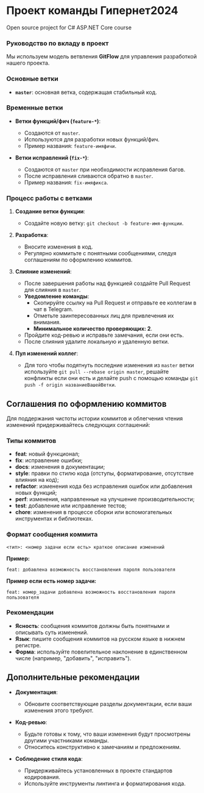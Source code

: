 # Проект команды Гипернет2024
Open source project for C# ASP.NET Core course

### Руководство по вкладу в проект

Мы используем модель ветвления **GitFlow** для управления разработкой нашего проекта.
### Основные ветки

- **`master`**: основная ветка, содержащая стабильный код.

### Временные ветки

- **Ветки функций/фич (`feature-*`)**:
    - Создаются от `master`.
    - Используются для разработки новых функций/фич.
    - Пример названия: `feature-имяфичи`.

- **Ветки исправлений (`fix-*`)**:
    - Создаются от `master` при необходимости исправления багов.
    - После исправления сливаются обратно в `master`.
    - Пример названия: `fix-имяфикса`.

### Процесс работы с ветками

1. **Создание ветки функции**:
    - Создайте новую ветку: `git checkout -b feature-имя-функции`.

2. **Разработка**:
    - Вносите изменения в код.
    - Регулярно коммитьте с понятными сообщениями, следуя соглашениям по оформлению коммитов.

3. **Слияние изменений**:
    - После завершения работы над функцией создайте Pull Request для слияния в `master`.
    - **Уведомление команды**:
        - Скопируйте ссылку на Pull Request и отправьте ее коллегам в чат в Telegram.
        - Отметьте заинтересованных лиц для привлечения их внимания.
        - **Минимальное количество проверяющих: 2**.
    - Пройдите код-ревью и исправьте замечания, если они есть.
    - После слияния удалите локальную и удаленную ветки.

4. **Пул изменений коллег**:
    - Для того чтобы подятнуть последние изменения из `master` ветки используйте `git pull --rebase origin master`, решайте конфликты если они есть и делайте push с помощью команды `git push -f origin названиеВашейВетки`.

## Соглашения по оформлению коммитов

Для поддержания чистоты истории коммитов и облегчения чтения изменений придерживайтесь следующих соглашений:

### Типы коммитов

- **feat**: новый функционал;
- **fix**: исправление ошибки;
- **docs**: изменения в документации;
- **style**: правки по стилю кода (отступы, форматирование, отсутствие влияния на код);
- **refactor**: изменения кода без исправления ошибок или добавления новых функций;
- **perf**: изменения, направленные на улучшение производительности;
- **test**: добавление или исправление тестов;
- **chore**: изменения в процессе сборки или вспомогательных инструментах и библиотеках.

### Формат сообщения коммита

`<тип>: <номер задачи если есть> краткое описание изменений`

**Пример:**

`feat: добавлена возможность восстановления пароля пользователя`

**Пример если есть номер задачи:**

`feat: номер_задачи добавлена возможность восстановления пароля пользователя`


### Рекомендации

- **Ясность**: сообщения коммитов должны быть понятными и описывать суть изменений.
- **Язык**: пишите сообщения коммитов на русском языке в нижнем регистре.
- **Форма**: используйте повелительное наклонение в единственном числе (например, "добавить", "исправить").

## Дополнительные рекомендации

- **Документация**:
    - Обновите соответствующие разделы документации, если ваши изменения этого требуют.

- **Код-ревью**:
    - Будьте готовы к тому, что ваши изменения будут просмотрены другими участниками команды.
    - Относитесь конструктивно к замечаниям и предложениям.

- **Соблюдение стиля кода**:
    - Придерживайтесь установленных в проекте стандартов кодирования.
    - Используйте инструменты линтинга и форматирования кода.